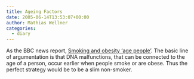 ```yaml
---
title: Ageing Factors
date: 2005-06-14T13:53:07+00:00
author: Mathias Wellner
categories:
  - diary
---
```

As the BBC news report, [Smoking and obesity &#8216;age people&#8217;](http://news.bbc.co.uk/2/hi/health/4086900.stm). The basic line of argumentation is that DNA malfunctions, that can be connected to the age of a person, occur earlier when people smoke or are obese. Thus the perfect strategy would be to be a slim non-smoker.